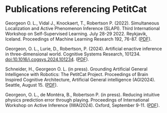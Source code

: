 # Publications referencing PetitCat

Georgeon O. L., Vidal J., Knockaert,  T., Robertson P. (2022).
Simultaneous Localization and Active Phenomenon Inference (SLAPI). 
Third International Workshop on Self-Supervised Learning. 
July 28-29 2022. Reykjavik, Iceland. 
Proceedings of Machine Learning Research 192, 76-87.
([PDF](https://proceedings.mlr.press/v192/georgeon22a.html)).

Georgeon, O. L., Lurie, D.,  Robertson, P. (2024). 
Artificial enactive inference in three-dimensional world. Cognitive Systems Research, 101234. 
[doi:10.1016/j.cogsys.2024.101234](https://doi.org/10.1016/j.cogsys.2024.101234).
([PDF](https://hal.science/hal-04587508)).

Schneider, H., Georgeon O. L. (in press). Grounding Artificial General Intelligence with Robotics: The PetitCat Project. 
Proceedings of Brain Inspired Cognitive Architecture, Artificial General intelligence (AGI2024). Seattle, August 15.
([PDF](assets/PetitCat_AGI24.pdf)).

Georgeon, O. L., de Montéra, B., Robertson P. (in press). 
Reducing intuitive physics prediction error through playing. 
Proceedings of International Workshop on Active Inference (IWAI2024). Oxford, September 9-11. ([PDF](assets/PetitCat_AWAI24.pdf)).

